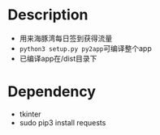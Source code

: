 Description
====
- 用来海豚湾每日签到获得流量
- `python3 setup.py py2app`可编译整个app
- 已编译app在/dist目录下

Dependency
====
- tkinter
- sudo pip3 install requests